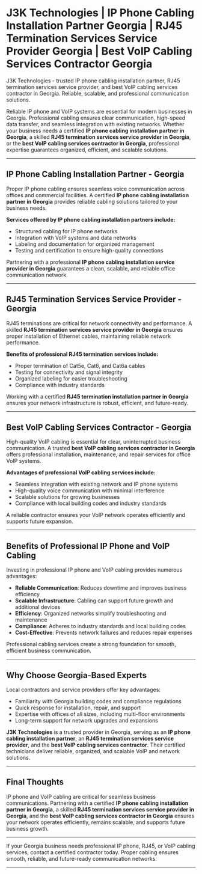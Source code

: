 # J3K Technologies | IP Phone Cabling Installation Partner Georgia | RJ45 Termination Services Service Provider Georgia | Best VoIP Cabling Services Contractor Georgia
J3K Technologies - trusted IP phone cabling installation partner, RJ45 termination services service provider, and best VoIP cabling services contractor in Georgia. Reliable, scalable, and professional communication solutions.


Reliable IP phone and VoIP systems are essential for modern businesses in Georgia. Professional cabling ensures clear communication, high-speed data transfer, and seamless integration with existing networks. Whether your business needs a certified **IP phone cabling installation partner in Georgia**, a skilled **RJ45 termination services service provider in Georgia**, or the **best VoIP cabling services contractor in Georgia**, professional expertise guarantees organized, efficient, and scalable solutions.  

---

## IP Phone Cabling Installation Partner - Georgia  

Proper IP phone cabling ensures seamless voice communication across offices and commercial facilities. A certified **IP phone cabling installation partner in Georgia** provides reliable cabling solutions tailored to your business needs.  

**Services offered by IP phone cabling installation partners include:**  
- Structured cabling for IP phone networks  
- Integration with VoIP systems and data networks  
- Labeling and documentation for organized management  
- Testing and certification to ensure high-quality connections  

Partnering with a professional **IP phone cabling installation service provider in Georgia** guarantees a clean, scalable, and reliable office communication network.  

---

## RJ45 Termination Services Service Provider - Georgia  

RJ45 terminations are critical for network connectivity and performance. A skilled **RJ45 termination services service provider in Georgia** ensures proper installation of Ethernet cables, maintaining reliable network performance.  

**Benefits of professional RJ45 termination services include:**  
- Proper termination of Cat5e, Cat6, and Cat6a cables  
- Testing for connectivity and signal integrity  
- Organized labeling for easier troubleshooting  
- Compliance with industry standards  

Working with a certified **RJ45 termination installation partner in Georgia** ensures your network infrastructure is robust, efficient, and future-ready.  

---

## Best VoIP Cabling Services Contractor - Georgia  

High-quality VoIP cabling is essential for clear, uninterrupted business communication. A trusted **best VoIP cabling services contractor in Georgia** offers professional installation, maintenance, and repair services for office VoIP systems.  

**Advantages of professional VoIP cabling services include:**  
- Seamless integration with existing network and IP phone systems  
- High-quality voice communication with minimal interference  
- Scalable solutions for growing businesses  
- Compliance with local building codes and industry standards  

A reliable contractor ensures your VoIP network operates efficiently and supports future expansion.  

---

## Benefits of Professional IP Phone and VoIP Cabling  

Investing in professional IP phone and VoIP cabling provides numerous advantages:  

- **Reliable Communication**: Reduces downtime and improves business efficiency  
- **Scalable Infrastructure**: Cabling can support future growth and additional devices  
- **Efficiency**: Organized networks simplify troubleshooting and maintenance  
- **Compliance**: Adheres to industry standards and local building codes  
- **Cost-Effective**: Prevents network failures and reduces repair expenses  

Professional cabling services create a strong foundation for smooth, efficient business communication.  

---

## Why Choose Georgia-Based Experts  

Local contractors and service providers offer key advantages:  

- Familiarity with Georgia building codes and compliance regulations  
- Quick response for installation, repair, and support  
- Expertise with offices of all sizes, including multi-floor environments  
- Long-term support for network upgrades and expansions  

**J3K Technologies** is a trusted provider in Georgia, serving as an **IP phone cabling installation partner**, an **RJ45 termination services service provider**, and the **best VoIP cabling services contractor**. Their certified technicians deliver reliable, organized, and scalable VoIP and network solutions.  

---

## Final Thoughts  

IP phone and VoIP cabling are critical for seamless business communications. Partnering with a certified **IP phone cabling installation partner in Georgia**, a skilled **RJ45 termination services service provider in Georgia**, and the **best VoIP cabling services contractor in Georgia** ensures your network operates efficiently, remains scalable, and supports future business growth.  

---



If your Georgia business needs professional IP phone, RJ45, or VoIP cabling services, contact a certified contractor today. Proper cabling ensures smooth, reliable, and future-ready communication networks.  

---

